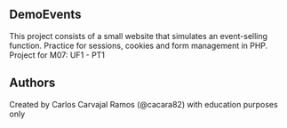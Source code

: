 ## DemoEvents
This project consists of a small website that simulates an event-selling function. Practice for sessions, cookies and form management in PHP.
Project for M07: UF1 - PT1

## Authors
Created by Carlos Carvajal Ramos (@cacara82) with education purposes only
